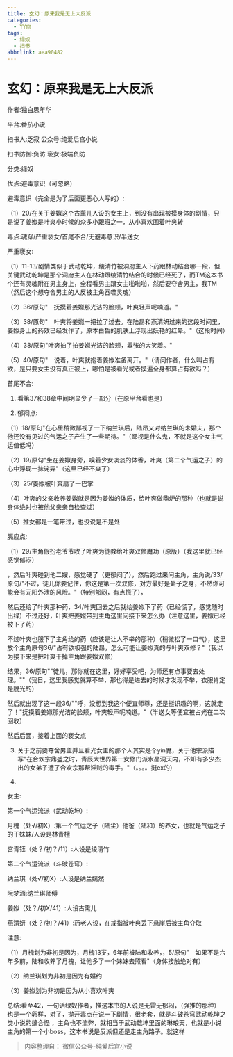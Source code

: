 ```yaml
---
title: 玄幻：原来我是无上大反派
categories:
  - YY向
tags:
  - 绿奴
  - 扫书
abbrlink: aea90482
---
```

# 玄幻：原来我是无上大反派
作者:独白思年华

平台:番茄小说

扫书人:乏寂 公众号:纯爱后宫小说

扫书防御:负防 亵女:极端负防

分类:绿奴

优点:避毒意识（可忽略）

避毒意识（完全是为了后面更恶心人写的）:

（1）20/在关于姜娰这个古薰儿人设的女主上，到没有出现被摸身体的剧情，只是说了姜娰是叶爽小时候的众多小跟班之一，从小喜欢围着叶爽转

毒点:魂穿/严重亵女/首尾不合/无避毒意识/半送女

严重亵女:

（1）11-13/剧情类似于武动乾坤，绫清竹被洞府主人下药跟林动结合哪一段，但关键武动乾坤是那个洞府主人在林动跟绫清竹结合的时候已经死了，而TM这本书个还有灵魂附在男主身上，全程看男主跟女主啪啪啪，然后要夺舍男主，我TM
（然后这个想夺舍男主的人反被主角吞噬灵魂）

（2）36/原句"　抚摸着姜娰那光洁的脸颊，叶爽轻声呢喃道。"

（3）38/原句"　叶爽将姜娰一把拉了过去。在陆昂和燕清妍过来的这段时间里，姜娰身上的药效已经发作了，原本白皙的肌肤上浮现出妖艳的红晕。"（这段时间）

（4）38/原句"叶爽拍了拍姜娰光洁的脸颊，嚣张的大笑着。"

（5）40/原句"　说着，叶爽就抱着姜娰准备离开。"（请问作者，什么叫占有欲，是只要女主没有真正被上，哪怕是被看光或者摸遍全身都算占有欲吗？）

首尾不合:

1.  看第37和38章中间明显少了一部分（在原平台看也是）

2.  郁闷点:

（1）18/原句"在心里稍微鄙视了一下纳兰琪后，陆昂又对纳兰琪的未婚夫，那个他还没有见过的气运之子产生了一些期待。"（鄙视是什么鬼，不就是这个女主气运值低吗）

（2）19/原句"坐在姜娰身旁，嗅着少女淡淡的体香，叶爽（第二个气运之子）的心中浮现一抹诧异"（这里已经不爽了）

（3）25/姜娰被叶爽扇了一巴掌

（4）叶爽的父亲收养姜娰就是因为姜娰的体质，给叶爽做鼎炉的那种（也就是说身体绝对也被他父亲亲自检查过）

（5）推女都是一笔带过，也没说是不是处

膈应点:

（1）29/主角假扮老爷爷收了叶爽为徒教给叶爽双修魔功（原版）（我这里就已经感觉郁闷）

，然后叶爽碰到他二嫂，感觉硬了（更郁闷了），然后跑过来问主角，主角说/33/原句/"不过，徒儿你要记住，你这是第一次双修，对方最好是处子之身，不然你可能会有元阳外泄的风险。"（特别郁闷，有点慌了），

然后还给了叶爽那种药，34/叶爽回去之后就给姜娰下了药（已经慌了，感觉随时出绿）不过还好，叶爽把姜娰带到主角这里问接下来怎么办（注意这里，姜娰已经被下了药）

不过叶爽也服下了主角给的药（应该是让人不举的那种）（稍微松了一口气），这里放个主角原句36/"占有欲极强的陆昂，怎么可能让姜娰真的与叶爽双修？"（我以为接下来是把叶爽干掉主角跟姜娰双修）

结果，36/原句""徒儿，那你就在这里，好好享受吧，为师还有点事要去处理。""（我日，这里我感觉就算不举，那也得是进去的时候才发现不举，衣服肯定是脱光的）

然后就出现了这一段36/""呼，没想到我这个便宜师尊，还是挺识趣的啊，这就走了！"抚摸着姜娰那光洁的脸颊，叶爽轻声呢喃道。"（半送女等便宜被占光在二次回收）

然后后面，接着上面的亵女点

3.  关于之前要夺舍男主并且看光女主的那个人其实是个yin魔，关于他宗派描写"在合欢宗鼎盛之时，青辰大世界第一女修门派水晶洞天内，不知有多少杰出的女弟子遭了合欢宗那帮淫贼的毒手。"（。。。。挺ex的）

4.  

女主:

第一个气运流派（武动乾坤）:

月槐（处√/初X）:第一个气运之子（陆尘）他爸（陆和）的养女，也就是气运之子的干妹妹/人设是林青檀

宫青钰（处？/初？/11）:人设是绫清竹

第二个气运流派（斗破苍穹）:

纳兰琪（处√/初X）:人设是纳兰嫣然

阮梦涵:纳兰琪师傅

姜娰（处？/初X/41）:人设古熏儿

燕清妍（处？/初？/41）:药老人设，在戒指被叶爽丢下悬崖后被主角夺取

注意:

（1）月槐划为非初是因为，月槐13岁，6年前被陆和收养，，5/原句"　如果不是六年多前，陆和收养了月槐，让他多了一个妹妹去照看"（身体接触绝对有）

（2）纳兰琪划为非初是因为有婚约

（3）姜娰划为非初是因为从小喜欢叶爽

总结:看至42，一句话绿奴作者，推这本书的人说是无雷无郁闷，（强推的那种）也是一个卵样，对了，抛开毒点在说一下剧情，很老套，就是斗破苍穹武动乾坤之类小说的缝合怪
，主角也不流弊，就相当于武动乾坤里面的琳琅天，也就是小说主角的第一个小boss，这本书说是反派但还是走主角路子。就这样


> 内容整理自： 微信公众号-纯爱后宫小说